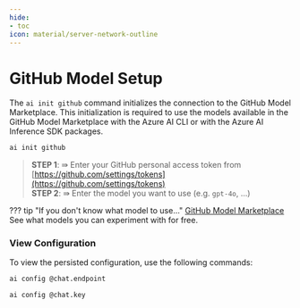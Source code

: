 ```yaml
---
hide:
- toc
icon: material/server-network-outline
---
```


# GitHub Model Setup

The `ai init github` command initializes the connection to the GitHub Model Marketplace. This initialization is required to use the models available in the GitHub Model Marketplace with the Azure AI CLI or with the Azure AI Inference SDK packages.

``` bash title="Initialize connection to GitHub Model Marketplace"
ai init github
```

> **STEP 1**: ⇛ Enter your GitHub personal access token from [https://github.com/settings/tokens](https://github.com/settings/tokens)  
> **STEP 2**: ⇛ Enter the model you want to use (e.g. `gpt-4o`, ...)

??? tip "If you don't know what model to use..."
    [GitHub Model Marketplace](https://github.com/marketplace/models/)  
    See what models you can experiment with for free.
    
### View Configuration

To view the persisted configuration, use the following commands:

``` bash title="Get chat endpoint"
ai config @chat.endpoint
```

``` bash title="Get chat key"
ai config @chat.key
```
